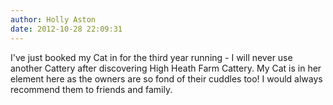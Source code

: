```yaml
---
author: Holly Aston
date: 2012-10-28 22:09:31
---
```

I've just booked my Cat in for the third year running - I will never use another Cattery after discovering High Heath Farm Cattery. My Cat is in her element here as the owners are so fond of their cuddles too! I would always recommend them to friends and family.

